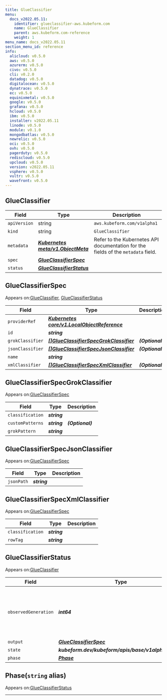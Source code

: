 ```yaml
---
title: GlueClassifier
menu:
  docs_v2022.05.11:
    identifier: glueclassifier-aws.kubeform.com
    name: GlueClassifier
    parent: aws.kubeform.com-reference
    weight: 1
menu_name: docs_v2022.05.11
section_menu_id: reference
info:
  alicloud: v0.5.0
  aws: v0.5.0
  azurerm: v0.5.0
  civo: v0.5.0
  cli: v0.2.0
  datadog: v0.5.0
  digitalocean: v0.5.0
  dynatrace: v0.5.0
  ec: v0.5.0
  equinixmetal: v0.5.0
  google: v0.5.0
  grafana: v0.5.0
  hcloud: v0.5.0
  ibm: v0.5.0
  installer: v2022.05.11
  linode: v0.5.0
  module: v0.1.0
  mongodbatlas: v0.5.0
  newrelic: v0.5.0
  oci: v0.5.0
  ovh: v0.5.0
  pagerduty: v0.5.0
  rediscloud: v0.5.0
  upcloud: v0.5.0
  version: v2022.05.11
  vsphere: v0.5.0
  vultr: v0.5.0
  wavefront: v0.5.0
---
```


## GlueClassifier
| Field | Type | Description |
| ------ | ----- | ----------- |
| `apiVersion` | string | `aws.kubeform.com/v1alpha1` |
|    `kind` | string | `GlueClassifier` |
| `metadata` | ***[Kubernetes meta/v1.ObjectMeta](https://v1-22.docs.kubernetes.io/docs/reference/generated/kubernetes-api/v1.22/#objectmeta-v1-meta)***|Refer to the Kubernetes API documentation for the fields of the `metadata` field.|
| `spec` | ***[GlueClassifierSpec](#glueclassifierspec)***||
| `status` | ***[GlueClassifierStatus](#glueclassifierstatus)***||
## GlueClassifierSpec

Appears on:[GlueClassifier](#glueclassifier), [GlueClassifierStatus](#glueclassifierstatus)

| Field | Type | Description |
| ------ | ----- | ----------- |
| `providerRef` | ***[Kubernetes core/v1.LocalObjectReference](https://v1-22.docs.kubernetes.io/docs/reference/generated/kubernetes-api/v1.22/#localobjectreference-v1-core)***||
| `id` | ***string***||
| `grokClassifier` | ***[[]GlueClassifierSpecGrokClassifier](#glueclassifierspecgrokclassifier)***| ***(Optional)*** |
| `jsonClassifier` | ***[[]GlueClassifierSpecJsonClassifier](#glueclassifierspecjsonclassifier)***| ***(Optional)*** |
| `name` | ***string***||
| `xmlClassifier` | ***[[]GlueClassifierSpecXmlClassifier](#glueclassifierspecxmlclassifier)***| ***(Optional)*** |
## GlueClassifierSpecGrokClassifier

Appears on:[GlueClassifierSpec](#glueclassifierspec)

| Field | Type | Description |
| ------ | ----- | ----------- |
| `classification` | ***string***||
| `customPatterns` | ***string***| ***(Optional)*** |
| `grokPattern` | ***string***||
## GlueClassifierSpecJsonClassifier

Appears on:[GlueClassifierSpec](#glueclassifierspec)

| Field | Type | Description |
| ------ | ----- | ----------- |
| `jsonPath` | ***string***||
## GlueClassifierSpecXmlClassifier

Appears on:[GlueClassifierSpec](#glueclassifierspec)

| Field | Type | Description |
| ------ | ----- | ----------- |
| `classification` | ***string***||
| `rowTag` | ***string***||
## GlueClassifierStatus

Appears on:[GlueClassifier](#glueclassifier)

| Field | Type | Description |
| ------ | ----- | ----------- |
| `observedGeneration` | ***int64***| ***(Optional)*** Resource generation, which is updated on mutation by the API Server.|
| `output` | ***[GlueClassifierSpec](#glueclassifierspec)***| ***(Optional)*** |
| `state` | ***kubeform.dev/kubeform/apis/base/v1alpha1.State***| ***(Optional)*** |
| `phase` | ***[Phase](#phase)***| ***(Optional)*** |
## Phase(`string` alias)

Appears on:[GlueClassifierStatus](#glueclassifierstatus)

---
